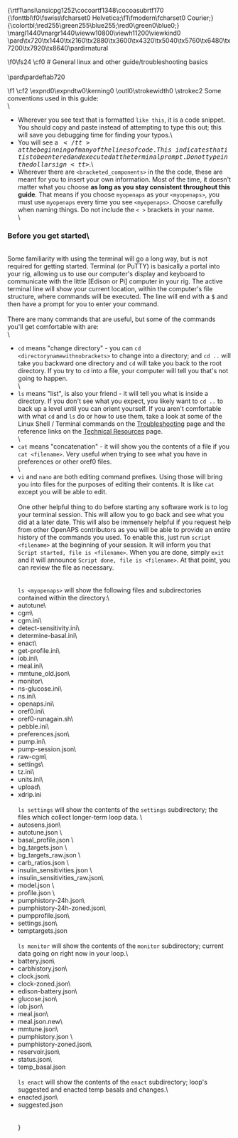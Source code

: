 {\rtf1\ansi\ansicpg1252\cocoartf1348\cocoasubrtf170
{\fonttbl\f0\fswiss\fcharset0 Helvetica;\f1\fmodern\fcharset0 Courier;}
{\colortbl;\red255\green255\blue255;\red0\green0\blue0;}
\margl1440\margr1440\vieww10800\viewh11200\viewkind0
\pard\tx720\tx1440\tx2160\tx2880\tx3600\tx4320\tx5040\tx5760\tx6480\tx7200\tx7920\tx8640\pardirnatural

\f0\fs24 \cf0 # General linux and other guide/troubleshooting basics\
\
\pard\pardeftab720

\f1 \cf2 \expnd0\expndtw0\kerning0
\outl0\strokewidth0 \strokec2 Some conventions used in this guide:\
\
* Wherever you see text that is formatted `like this`, it is a code snippet. You should copy and paste instead of attempting to type this out; this will save you debugging time for finding your typos.\
* You will see a <tt>$</tt> at the beginning of many of the lines of code. This\
  indicates that it is to be entered and executed at the terminal prompt. Do not type in the dollar sign <tt>$</tt>.\
* Wherever there are `<bracketed_components>` in the the code, these are meant for you to insert your own information. Most of the time, it doesn't matter what you choose **as long as you stay consistent throughout this guide**. That means if you choose `myopenaps` as your  `<myopenaps>`, you must use `myopenaps` every time you see `<myopenaps>`. Choose carefully when naming things. Do not include the `< >` brackets in your name.\
\
### Before you get started\
\
Some familiarity with using the terminal will go a long way, but is not required for getting started.  Terminal (or PuTTY) is basically a portal into your rig, allowing us to use our computer's display and keyboard to communicate with the little [Edison or Pi] computer in your rig.  The active terminal line will show your current location, within the computer's file structure, where commands will be executed.  The line will end with a <tt>$</tt> and then have a prompt for you to enter your command.  \
\
There are many commands that are useful, but some of the commands you'll get comfortable with are: \
\
* `cd` means "change directory" - you can `cd <directorynamewithnobrackets>` to change into a directory; and `cd ..` will take you backward one directory and `cd` will take you back to the root directory. If you try to `cd` into a file, your computer will tell you that's not going to happen.\
\
* `ls` means "list", is also your friend - it will tell you what is inside a directory. If you don't see what you expect, you likely want to `cd ..` to back up a level until you can orient yourself. If you aren't comfortable with what `cd` and `ls` do or how to use them, take a look at some of the Linux Shell / Terminal commands on the [Troubleshooting](../Resources/troubleshooting.md) page and the reference links on the [Technical Resources](../Resources/technical-resources.md) page. \
\
* `cat` means "concatenation" - it will show you the contents of a file if you `cat <filename>`.  Very useful when trying to see what you have in preferences or other oref0 files.\
\
* `vi` and `nano` are both editing command prefixes.  Using those will bring you into files for the purposes of editing their contents.  It is like `cat` except you will be able to edit.\
\
One other helpful thing to do before starting any software work is to log your terminal session. This will allow you to go back and see what you did at a later date. This will also be immensely helpful if you request help from other OpenAPS contributors as you will be able to provide an entire history of the commands you used. To enable this, just run `script <filename>` at the beginning of your session. It will inform you that `Script started, file is <filename>`. When you are done, simply `exit` and it will announce `Script done, file is <filename>`. At that point, you can review the file as necessary.\
\
\
`ls <myopenaps>` will show the following files and subdirectories contained within the directory:\
* autotune\
* cgm\
* cgm.ini\
* detect-sensitivity.ini\
* determine-basal.ini\
* enact\
* get-profile.ini\
* iob.ini\
* meal.ini\
* mmtune_old.json\
* monitor\
* ns-glucose.ini\
* ns.ini\
* openaps.ini\
* oref0.ini\
* oref0-runagain.sh\
* pebble.ini\
* preferences.json\
* pump.ini\
* pump-session.json\
* raw-cgm\
* settings\
* tz.ini\
* units.ini\
* upload\
* xdrip.ini\
\
`ls settings` will show the contents of the `settings` subdirectory; the files which collect longer-term loop data.  \
* autosens.json\
* autotune.json	     \
* basal_profile.json   \
* bg_targets.json      \
* bg_targets_raw.json  \
* carb_ratios.json	\
* insulin_sensitivities.json      \
* insulin_sensitivities_raw.json\
* model.json			     \
* profile.json		     \
* pumphistory-24h.json\
* pumphistory-24h-zoned.json\
* pumpprofile.json\
* settings.json\
* temptargets.json\
\
`ls monitor` will show the contents of the `monitor` subdirectory; current data going on right now in your loop.\
* battery.json\
* carbhistory.json\
* clock.json\
* clock-zoned.json\
* edison-battery.json\
* glucose.json\
* iob.json\
* meal.json\
* meal.json.new\
* mmtune.json\
* pumphistory.json        \
* pumphistory-zoned.json\
* reservoir.json\
* status.json\
* temp_basal.json\
\
`ls enact` will show the contents of the `enact` subdirectory; loop's suggested and enacted temp basals and changes.\
* enacted.json\
* suggested.json\
\
\
}